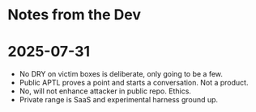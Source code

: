 # Notes from the Dev

# 2025-07-31

- No DRY on victim boxes is deliberate, only going to be a few.
- Public APTL proves a point and starts a conversation. Not a product.
- No, will not enhance attacker in public repo. Ethics.
- Private range is SaaS and experimental harness ground up.
